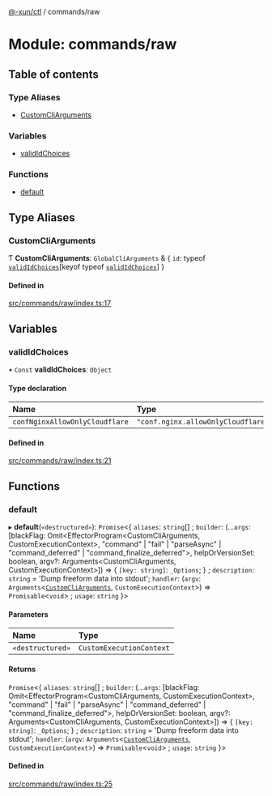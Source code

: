 [@-xun/ctl](../README.md) / commands/raw

# Module: commands/raw

## Table of contents

### Type Aliases

- [CustomCliArguments](commands_raw.md#customcliarguments)

### Variables

- [validIdChoices](commands_raw.md#valididchoices)

### Functions

- [default](commands_raw.md#default)

## Type Aliases

### CustomCliArguments

Ƭ **CustomCliArguments**: `GlobalCliArguments` & \{ `id`: typeof [`validIdChoices`](commands_raw.md#valididchoices)[keyof typeof [`validIdChoices`](commands_raw.md#valididchoices)]  }

#### Defined in

[src/commands/raw/index.ts:17](https://github.com/Xunnamius/xunnctl/blob/b15529f/src/commands/raw/index.ts#L17)

## Variables

### validIdChoices

• `Const` **validIdChoices**: `Object`

#### Type declaration

| Name | Type |
| :------ | :------ |
| `confNginxAllowOnlyCloudflare` | ``"conf.nginx.allowOnlyCloudflare"`` |

#### Defined in

[src/commands/raw/index.ts:21](https://github.com/Xunnamius/xunnctl/blob/b15529f/src/commands/raw/index.ts#L21)

## Functions

### default

▸ **default**(`«destructured»`): `Promise`\<\{ `aliases`: `string`[] ; `builder`: (...`args`: [blackFlag: Omit\<EffectorProgram\<CustomCliArguments, CustomExecutionContext\>, "command" \| "fail" \| "parseAsync" \| "command\_deferred" \| "command\_finalize\_deferred"\>, helpOrVersionSet: boolean, argv?: Arguments\<CustomCliArguments, CustomExecutionContext\>]) => \{ `[key: string]`: `_Options`;  } ; `description`: `string` = 'Dump freeform data into stdout'; `handler`: (`argv`: `Arguments`\<[`CustomCliArguments`](commands_raw.md#customcliarguments), `CustomExecutionContext`\>) => `Promisable`\<`void`\> ; `usage`: `string`  }\>

#### Parameters

| Name | Type |
| :------ | :------ |
| `«destructured»` | `CustomExecutionContext` |

#### Returns

`Promise`\<\{ `aliases`: `string`[] ; `builder`: (...`args`: [blackFlag: Omit\<EffectorProgram\<CustomCliArguments, CustomExecutionContext\>, "command" \| "fail" \| "parseAsync" \| "command\_deferred" \| "command\_finalize\_deferred"\>, helpOrVersionSet: boolean, argv?: Arguments\<CustomCliArguments, CustomExecutionContext\>]) => \{ `[key: string]`: `_Options`;  } ; `description`: `string` = 'Dump freeform data into stdout'; `handler`: (`argv`: `Arguments`\<[`CustomCliArguments`](commands_raw.md#customcliarguments), `CustomExecutionContext`\>) => `Promisable`\<`void`\> ; `usage`: `string`  }\>

#### Defined in

[src/commands/raw/index.ts:25](https://github.com/Xunnamius/xunnctl/blob/b15529f/src/commands/raw/index.ts#L25)
